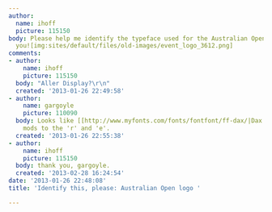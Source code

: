 ```yaml
---
author:
  name: ihoff
  picture: 115150
body: Please help me identify the typeface used for the Australian Open logo. Thank
  you![img:sites/default/files/old-images/event_logo_3612.png]
comments:
- author:
    name: ihoff
    picture: 115150
  body: "Aller Display?\r\n"
  created: '2013-01-26 22:49:58'
- author:
    name: gargoyle
    picture: 110090
  body: Looks like [[http://www.myfonts.com/fonts/fontfont/ff-dax/|Dax Bold]] with
    mods to the 'r' and 'e'.
  created: '2013-01-26 22:55:38'
- author:
    name: ihoff
    picture: 115150
  body: thank you, gargoyle.
  created: '2013-02-28 16:24:54'
date: '2013-01-26 22:48:08'
title: 'Identify this, please: Australian Open logo '

---
```

